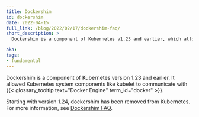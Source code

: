 ```yaml
---
title: Dockershim
id: dockershim
date: 2022-04-15
full_link: /blog/2022/02/17/dockershim-faq/
short_description: >
  Dockershim is a component of Kubernetes v1.23 and earlier, which allows Kubernetes system components to communicate with Docker Engine.

aka:
tags:
- fundamental
---
```

Dockershim is a component of Kubernetes version 1.23 and earlier. It allowed Kubernetes system components like kubelet to communicate with {{< glossary_tooltip text="Docker Engine" term_id="docker" >}}.

<!--more-->

Starting with version 1.24, dockershim has been removed from Kubernetes. For more information, see [Dockershim FAQ](/dockershim).
